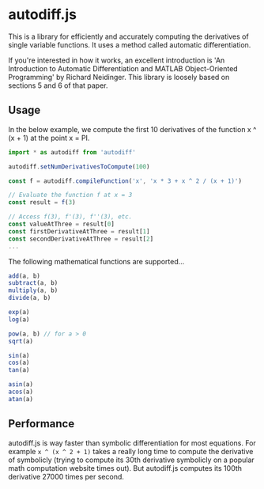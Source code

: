 # autodiff.js

This is a library for efficiently and accurately computing the derivatives of single variable functions. It uses a method called automatic differentiation.

If you're interested in how it works, an excellent introduction is 'An Introduction to Automatic Differentiation and MATLAB Object-Oriented Programming' by Richard Neidinger. This library is loosely based on sections 5 and 6 of that paper.

## Usage

In the below example, we compute the first 10 derivatives of the function x ^ (x + 1) at the point x = PI.

```ts
import * as autodiff from 'autodiff'

autodiff.setNumDerivativesToCompute(100)

const f = autodiff.compileFunction('x', 'x * 3 + x ^ 2 / (x + 1)')

// Evaluate the function f at x = 3
const result = f(3)

// Access f(3), f'(3), f''(3), etc.
const valueAtThree = result[0]
const firstDerivativeAtThree = result[1]
const secondDerivativeAtThree = result[2]
...
```

The following mathematical functions are supported...

```ts
add(a, b)
subtract(a, b)
multiply(a, b)
divide(a, b)

exp(a)
log(a)

pow(a, b) // for a > 0
sqrt(a)

sin(a)
cos(a)
tan(a)

asin(a)
acos(a)
atan(a)
```

## Performance

autodiff.js is way faster than symbolic differentiation for most equations. For example `x ^ (x ^ 2 + 1)` takes a really long time to compute the derivative of symbolicly (trying to compute its 30th derivative symbolicly on a popular math computation website times out). But autodiff.js computes its 100th derivative 27000 times per second.
